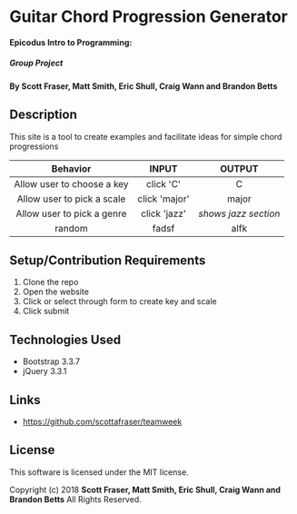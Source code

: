 # Guitar Chord Progression Generator

#### Epicodus Intro to Programming:
##### Group Project

#### By Scott Fraser, Matt Smith, Eric Shull, Craig Wann and Brandon Betts

## Description

This site is a tool to create examples and facilitate ideas for simple chord progressions

| Behavior	| INPUT	| OUTPUT |
| :----------:| :-----: | :-------:|
|Allow user to choose a key | click 'C'| C |   
|Allow user to pick a scale | click 'major' | major |
|Allow user to pick a genre | click 'jazz' | *shows jazz section* |
| random | fadsf | alfk |

## Setup/Contribution Requirements

1. Clone the repo
1. Open the website
1. Click or select through form to create key and scale
1. Click submit


## Technologies Used

* Bootstrap 3.3.7
* jQuery 3.3.1

## Links

* https://github.com/scottafraser/teamweek

## License

This software is licensed under the MIT license.

Copyright (c) 2018 **Scott Fraser, Matt Smith, Eric Shull, Craig Wann and Brandon Betts** All Rights Reserved.

